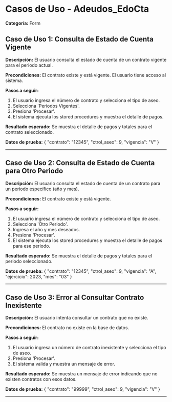 # Casos de Uso - Adeudos_EdoCta

**Categoría:** Form

## Caso de Uso 1: Consulta de Estado de Cuenta Vigente

**Descripción:** El usuario consulta el estado de cuenta de un contrato vigente para el periodo actual.

**Precondiciones:**
El contrato existe y está vigente. El usuario tiene acceso al sistema.

**Pasos a seguir:**
1. El usuario ingresa el número de contrato y selecciona el tipo de aseo.
2. Selecciona 'Periodos Vigentes'.
3. Presiona 'Procesar'.
4. El sistema ejecuta los stored procedures y muestra el detalle de pagos.

**Resultado esperado:**
Se muestra el detalle de pagos y totales para el contrato seleccionado.

**Datos de prueba:**
{ "contrato": "12345", "ctrol_aseo": 9, "vigencia": "V" }

---

## Caso de Uso 2: Consulta de Estado de Cuenta para Otro Periodo

**Descripción:** El usuario consulta el estado de cuenta de un contrato para un periodo específico (año y mes).

**Precondiciones:**
El contrato existe y está vigente.

**Pasos a seguir:**
1. El usuario ingresa el número de contrato y selecciona el tipo de aseo.
2. Selecciona 'Otro Periodo'.
3. Ingresa el año y mes deseados.
4. Presiona 'Procesar'.
5. El sistema ejecuta los stored procedures y muestra el detalle de pagos para ese periodo.

**Resultado esperado:**
Se muestra el detalle de pagos y totales para el periodo seleccionado.

**Datos de prueba:**
{ "contrato": "12345", "ctrol_aseo": 9, "vigencia": "A", "ejercicio": 2023, "mes": "03" }

---

## Caso de Uso 3: Error al Consultar Contrato Inexistente

**Descripción:** El usuario intenta consultar un contrato que no existe.

**Precondiciones:**
El contrato no existe en la base de datos.

**Pasos a seguir:**
1. El usuario ingresa un número de contrato inexistente y selecciona el tipo de aseo.
2. Presiona 'Procesar'.
3. El sistema valida y muestra un mensaje de error.

**Resultado esperado:**
Se muestra un mensaje de error indicando que no existen contratos con esos datos.

**Datos de prueba:**
{ "contrato": "99999", "ctrol_aseo": 9, "vigencia": "V" }

---

